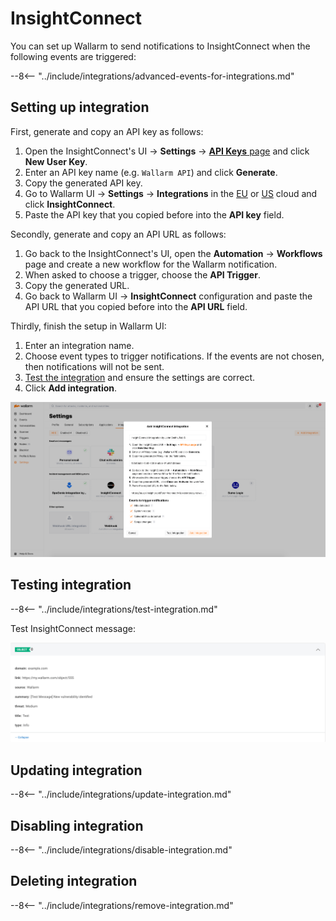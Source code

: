 # InsightConnect

You can set up Wallarm to send notifications to InsightConnect when the following events are triggered:

--8<-- "../include/integrations/advanced-events-for-integrations.md"

## Setting up integration

First, generate and copy an API key as follows:

1. Open the InsightConnect's UI → **Settings** → [**API Keys** page](https://insight.rapid7.com/platform#/apiKeyManagement) and click **New User Key**.
2. Enter an API key name (e.g. `Wallarm API`) and click **Generate**.
3. Copy the generated API key.
4. Go to Wallarm UI → **Settings** → **Integrations** in the [EU](https://my.wallarm.com/settings/integrations/) or [US](https://us1.my.wallarm.com/settings/integrations/) cloud and click **InsightConnect**.
4. Paste the API key that you copied before into the **API key** field.

Secondly, generate and copy an API URL as follows:

1. Go back to the InsightConnect's UI, open the **Automation** → **Workflows** page and create a new workflow for the Wallarm notification.
2. When asked to choose a trigger, choose the **API Trigger**.
3. Copy the generated URL.
4. Go back to Wallarm UI → **InsightConnect** configuration and paste the API URL that you copied before into the **API URL** field.

Thirdly, finish the setup in Wallarm UI:

1. Enter an integration name.
2. Choose event types to trigger notifications. If the events are not chosen, then notifications will not be sent.
3. [Test the integration](#testing-integration) and ensure the settings are correct.
4. Click **Add integration**.

![!InsightConnect integration](../../../images/user-guides/settings/integrations/add-insightconnect-integration.png)

## Testing integration

--8<-- "../include/integrations/test-integration.md"

Test InsightConnect message:

![!Test InsightConnect notification](../../../images/user-guides/settings/integrations/test-insightconnect-scope-changed.png)

## Updating integration

--8<-- "../include/integrations/update-integration.md"

## Disabling integration

--8<-- "../include/integrations/disable-integration.md"

## Deleting integration

--8<-- "../include/integrations/remove-integration.md"
